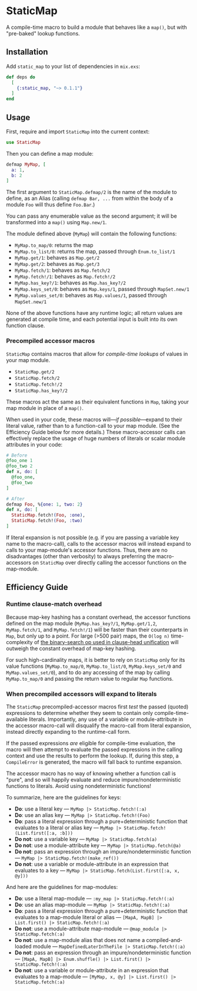 # StaticMap

A compile-time macro to build a module that behaves like a `map()`, but with "pre-baked" lookup functions.

## Installation

Add `static_map` to your list of dependencies in `mix.exs`:

```elixir
def deps do
  [
    {:static_map, "~> 0.1.1"}
  ]
end
```

## Usage

First, require and import `StaticMap` into the current context:

```elixir
use StaticMap
```

Then you can define a map module:

```elixir
defmap MyMap, [
  a: 1,
  b: 2
]
```

The first argument to `StaticMap.defmap/2` is the name of the module to define, as an Alias (calling `defmap Bar, ...` from within the body of a module `Foo` will thus define `Foo.Bar`.)

You can pass any enumerable value as the second argument; it will be transformed into a `map()` using `Map.new/1`.

The module defined above (`MyMap`) will contain the following functions:

 * `MyMap.to_map/0`: returns the map
 * `MyMap.to_list/0`: returns the map, passed through `Enum.to_list/1`
 * `MyMap.get/1`: behaves as `Map.get/2`
 * `MyMap.get/2`: behaves as `Map.get/3`
 * `MyMap.fetch/1`: behaves as `Map.fetch/2`
 * `MyMap.fetch!/1`: behaves as `Map.fetch!/2`
 * `MyMap.has_key?/1`: behaves as `Map.has_key?/2`
 * `MyMap.keys_set/0`: behaves as `Map.keys/1`, passed through `MapSet.new/1`
 * `MyMap.values_set/0`: behaves as `Map.values/1`, passed through `MapSet.new/1`

None of the above functions have any runtime logic; all return values are generated at compile time, and each potential input is built into its own function clause.

### Precompiled accessor macros

`StaticMap` contains macros that allow for *compile-time lookups* of values in your map module.

* `StaticMap.get/2`
* `StaticMap.fetch/2`
* `StaticMap.fetch!/2`
* `StaticMap.has_key?/2`

These macros act the same as their equivalent functions in `Map`, taking your map module in place of a `map()`.

When used in your code, these macros will—*if possible*—expand to their literal value, rather than to a function-call to your map module. (See the Efficiency Guide below for more details.) These macro-accessor calls can effectively replace the usage of huge numbers of literals or scalar module attributes in your code:

```elixir
# Before
@foo_one 1
@foo_two 2
def x, do: [
  @foo_one,
  @foo_two
]

# After
defmap Foo, %{one: 1, two: 2}
def x, do: [
  StaticMap.fetch!(Foo, :one),
  StaticMap.fetch!(Foo, :two)
]
```

If literal expansion is not possible (e.g. if you are passing a variable key name to the macro-call), calls to the accessor macros will instead expand to calls to your map-module's accessor functions. Thus, there are no disadvantages (other than verbosity) to always preferring the macro-accessors on `StaticMap` over directly calling the accessor functions on the map-module.

## Efficiency Guide

### Runtime clause-match overhead

Because map-key hashing has a constant overhead, the accessor functions defined on the map module (`MyMap.has_key?/1`, `MyMap.get/1,2`, `MyMap.fetch/1`, and `MyMap.fetch!/1`) will be faster than their counterparts in `Map`, but only up to a point. For large (>500 pair) maps, the `O(log n)` time-complexity of [the binary-search op used in clause-head unification](http://erlang.org/doc/efficiency_guide/functions.html) will outweigh the constant overhead of map-key hashing.

For such high-cardinality maps, it is better to rely on `StaticMap` only for its value functions (`MyMap.to_map/0`, `MyMap.to_list/0`, `MyMap.keys_set/0` and `MyMap.values_set/0`), and to do any accessing of the map by calling `MyMap.to_map/0` and passing the return value to regular `Map` functions.

### When precompiled accessors will expand to literals

The `StaticMap` precompiled-accessor macros first *test* the passed (quoted) expressions to determine whether they seem to contain only compile-time-available literals. Importantly, any use of a variable or module-attribute in the accessor macro-call will disqualify the macro-call from literal expansion, instead directly expanding to the runtime-call form.

If the passed expressions *are* eligible for compile-time evaluation, the macro will then attempt to evaluate the passed expressions in the calling context and use the results to perform the lookup. If, during this step, a `CompileError` is generated, the macro will fall back to runtime expansion.

The accessor macro has no way of knowing whether a function call is "pure", and so will happily evaluate and reduce impure/nondeterministic functions to literals. Avoid using nondeterministic functions!

To summarize, here are the guidelines for keys:

* **Do**: use a literal key — `MyMap |> StaticMap.fetch!(:a)`
* **Do**: use an alias key — `MyMap |> StaticMap.fetch!(Foo)`
* **Do**: pass a literal expression through a pure+deterministic function that evaluates to a literal or alias key — `MyMap |> StaticMap.fetch!(List.first([:a, :b]))`
* **Do not**: use a variable key — `MyMap |> StaticMap.fetch(a)`
* **Do not**: use a module-attribute key — `MyMap |> StaticMap.fetch(@a)`
* **Do not**: pass an expression through an impure/nondeterministic function — `MyMap |> StaticMap.fetch!(make_ref())`
* **Do not**: use a variable or module-attribute in an expression that evaluates to a key — `MyMap |> StaticMap.fetch(List.first([:a, x, @y]))`

And here are the guidelines for map-modules:

* **Do**: use a literal map-module — `:my_map |> StaticMap.fetch!(:a)`
* **Do**: use an alias map-module — `MyMap |> StaticMap.fetch!(:a)`
* **Do**: pass a literal expression through a pure+deterministic function that evaluates to a map-module literal or alias — `[MapA, MapB] |> List.first() |> StaticMap.fetch!(:a)`
* **Do not**: use a module-attribute map-module — `@map_module |> StaticMap.fetch(:a)`
* **Do not**: use a map-module alias that does not name a compiled-and-loaded module — `MapDefinedLaterInTheFile |> StaticMap.fetch!(:a)`
* **Do not**: pass an expression through an impure/nondeterministic function — `[MapA, MapB] |> Enum.shuffle() |> List.first() |> StaticMap.fetch!(:a)`
* **Do not**: use a variable or module-attribute in an expression that evaluates to a map-module — `[MyMap, x, @y] |> List.first() |> StaticMap.fetch(:a)`
